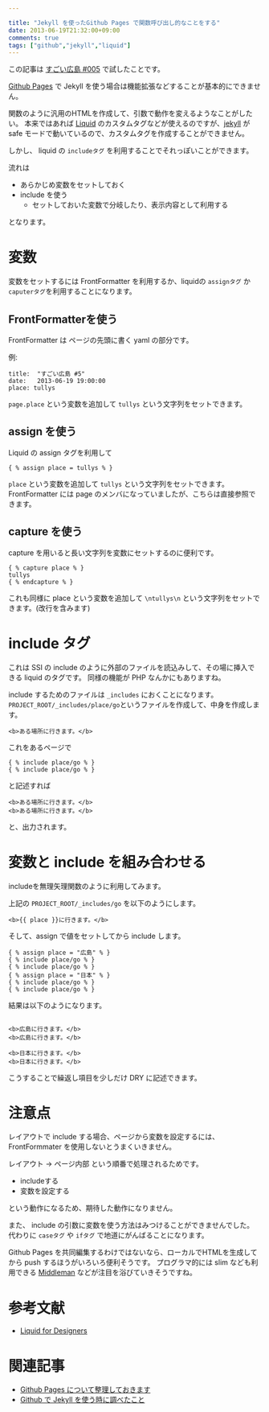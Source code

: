 ```yaml
---

title: "Jekyll を使ったGithub Pages で関数呼び出し的なことをする"
date: 2013-06-19T21:32:00+09:00
comments: true
tags: ["github","jekyll","liquid"]
---
```


この記事は [すごい広島 #005](http://great-h.github.io/events/event-005.html) で試したことです。

[Github Pages](http://pages.github.com/) で Jekyll を使う場合は機能拡張などすることが基本的にできません。

関数のように汎用のHTMLを作成して、引数で動作を変えるようなことがしたい。
本来ではあれば [Liquid](http://liquidmarkup.org/) のカスタムタグなどが使えるのですが、[jekyll](http://jekyllrb.com/) が safe モードで動いているので、カスタムタグを作成することができません。

しかし、 liquid の `includeタグ` を利用することでそれっぽいことができます。

流れは

* あらかじめ変数をセットしておく
* include を使う
  * セットしておいた変数で分岐したり、表示内容として利用する

となります。

# 変数

変数をセットするには FrontFormatter を利用するか、liquidの `assignタグ` か `caputerタグ`を利用することになります。

## FrontFormatterを使う

FrontFormatter は ページの先頭に書く yaml の部分です。

例:

```
title:  "すごい広島 #5"
date:   2013-06-19 19:00:00
place: tullys
```

`page.place` という変数を追加して `tullys` という文字列をセットできます。

## assign を使う

Liquid の assign タグを利用して

```
{ % assign place = tullys % }
```

`place` という変数を追加して `tullys` という文字列をセットできます。
FrontFormatter には page のメンバになっていましたが、こちらは直接参照できます。

## capture を使う

capture を用いると長い文字列を変数にセットするのに便利です。

```
{ % capture place % }
tullys
{ % endcapture % }
```

これも同様に place という変数を追加して `\ntullys\n` という文字列をセットできます。(改行を含みます)


# include タグ

これは SSI の include のように外部のファイルを読込みして、その場に挿入できる liquid のタグです。
同様の機能が PHP なんかにもありますね。

include するためのファイルは `_includes` におくことになります。
`PROJECT_ROOT/_includes/place/go`というファイルを作成して、中身を作成します。

```
<b>ある場所に行きます。</b>
```

これをあるページで

```
{ % include place/go % }
{ % include place/go % }
```

と記述すれば

```
<b>ある場所に行きます。</b>
<b>ある場所に行きます。</b>
```

と、出力されます。

# 変数と include を組み合わせる

includeを無理矢理関数のように利用してみます。

上記の `PROJECT_ROOT/_includes/go` を以下のようにします。

```
<b>{{ place }}に行きます。</b>
```

そして、assign で値をセットしてから include します。

```
{ % assign place = "広島" % }
{ % include place/go % }
{ % include place/go % }
{ % assign place = "日本" % }
{ % include place/go % }
{ % include place/go % }
```

結果は以下のようになります。

```

<b>広島に行きます。</b>
<b>広島に行きます。</b>

<b>日本に行きます。</b>
<b>日本に行きます。</b>
```

こうすることで繰返し項目を少しだけ DRY に記述できます。

# 注意点

レイアウトで include する場合、ページから変数を設定するには、FrontFormmater を使用しないとうまくいきません。

レイアウト -> ページ内部 という順番で処理されるためです。

* includeする
* 変数を設定する

という動作になるため、期待した動作になりません。

また、 include の引数に変数を使う方法はみつけることができませんでした。
代わりに `caseタグ` や `ifタグ` で地道にがんばることになります。

Github  Pages を共同編集するわけではないなら、ローカルでHTMLを生成してから push するほうがいろいろ便利そうです。
プログラマ的には slim なども利用できる [Middleman](http://middlemanapp.com/) などが注目を浴びていきそうですね。

# 参考文献

* [Liquid for Designers](https://github.com/Shopify/liquid/wiki/Liquid-for-Designers)

# 関連記事

* [Github Pages について整理しておきます](http://blog.eiel.info/blog/2013/02/17/github-pages/)
* [Github で Jekyll を使う時に調べたこと](http://blog.eiel.info/blog/2013/02/18/jekyll-on-github/)
